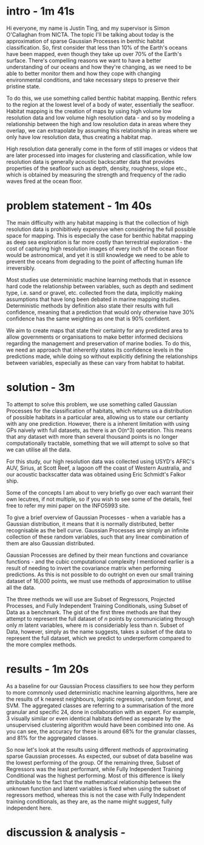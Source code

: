 # intro - 1m 41s
Hi everyone, my name is Justin Ting, and my supervisor is Simon O'Callaghan from NICTA. The topic I'll be talking about today is the approximation of sparse Gaussian Processes in benthic habitat classification. So, first consider that less than 10% of the Earth's oceans have been mapped, even though they take up over 70% of the Earth's surface. There's compelling reasons we want to have a better understanding of our oceans and how they're changing, as we need to be able to better monitor them and how they cope with changing environmental conditions, and take necessary steps to preserve their pristine state.

To do this, we use something called benthic habitat mapping. Benthic refers to the region at the lowest level of a body of water, essentially the seafloor. Habitat mapping is the creation of maps by using high volume low resolution data and low volume high resolution data - and so by modeling a relationship between the high and low resolution data in areas where they overlap, we can extrapolate by assuming this relationship in areas where we only have low resolution data, thus creating a habitat map.

High resolution data generally come in the form of still images or videos that are later processed into images for clustering and classification, while low resolution data is generally acoustic backscatter data that provides properties of the seafloor such as depth, density, roughness, slope etc., which is obtained by measuring the strength and frequency of the radio waves fired at the ocean floor.

# problem statement - 1m 40s
The main difficulty with any habitat mapping is that the collection of high resolution data is prohibitively expensive when considering the full possible space for mapping. This is especially the case for benthic habitat mapping as deep sea exploration is far more costly than terrestrial exploration - the cost of capturing high resolution images of every inch of the ocean floor would be astronomical, and yet it is still knowledge we need to be able to prevent the oceans from degrading to the point of affecting human life irreversibly. 

Most studies use deterministic machine learning methods that in essence hard code the relationship between variables, such as depth and sediment type, i.e. sand or gravel, etc. collected from the data, implicitly making assumptions that have long been debated in marine mapping studies. Deterministic methods by definition also state their results with full confidence, meaning that a prediction that would only otherwise have 30% confidence has the same weighting as one that is 90% confident. 

We aim to create maps that state their certainty for any predicted area to allow governments or organisations to make better informed decisions regarding the management and preservation of marine bodies. To do this, we need an approach that inherently states its confidence levels in the predictions made, while doing so without explicitly defining the relationships between variables, especially as these can vary from habitat to habitat.

# solution - 3m
To attempt to solve this problem, we use something called Gaussian Processes for the classification of habitats, which returns us a distribution of possible habitats in a particular area, allowing us to state our certianty with any one prediction. However, there is a inherent limitation with using GPs naively with full datasets, as there is an O(n^3) operation. This means that any dataset with more than several thousand points is no longer computationally tractable, something that we will attempt to solve so that we can utilise all the data.

For this study, our high resolution data was collected using USYD's AFRC's AUV, Sirius, at Scott Reef, a lagoon off the coast of Western Australia, and our acoustic backscatter data was obtained using Eric Schmidt's Falkor ship.

Some of the concepts I am about to very briefly go over each warrant their own lecutres, if not multiple, so if you wish to see some of the details, feel free to refer my mini paper on the INFO5993 site. 

To give a brief overview of Gaussian Processes - when a variable has a Gaussian distribution, it means that it is normally distributed, better recognisable as the bell curve. Gaussian Processes are simply an infinite collection of these random variables, such that any linear combination of them are also Gaussian distributed. 

Gaussian Processes are defined by their mean functions and covariance functions - and the cubic computational complexity I mentioned earlier is a result of needing to invert the covariance matrix when performing predictions. As this is not possible to do outright on even our small training dataset of 16,000 points, we must use methods of approximation to utilise all the data.

The three methods we will use are Subset of Regressors, Projected Processes, and Fully Independent Training Conditionals, using Subset of Data as a benchmark. The gist of the first three methods are that they attempt to represent the full dataset of *n* points by communiciating through only *m* latent variables, where m is consideriably less than n. Subset of Data, however, simply as the name suggests, takes a subset of the data to represent the full dataset, which we predict to underperform compared to the more complex methods.

# results - 1m 20s
As a baseline for our Gaussian Process classifiers to see how they perform to more commonly used deterministic machine learning algorithms, here are the results of k nearest neighbours, logistic regression, random forest, and SVM. The aggregated classes are referring to a summarisation of the more granular and specific 24, done in collaboration with an expert. For example, 3 visually similar or even identical habitats defined as separate by the unsupervised clustering algorithm would have been combined into one. As you can see, the accuracy for these is around 68% for the granular classes, and 81% for the aggregated classes. 

So now let's look at the results using different methods of approximating sparse Gaussian processes. As expected, our subset of data baseline was the lowest performing of the group. Of the remaining three, Subset of Regressors was the least performant, while Fully Independent Training Conditional was the highest performing. Most of this difference is likely attributable to the fact that the mathematical relationship between the unknown function and latent variables is fixed when using the subset of regressors method, whereas this is not the case with Fully Independent training conditionals, as they are, as the name might suggest, fully independent here. 

# discussion & analysis - 

